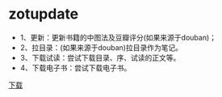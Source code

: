 # zotupdate
- 1、更新：更新书籍的中图法及豆瓣评分(如果来源于douban)；
- 2、拉目录：(如果来源于douban)拉目录作为笔记。
- 3、下载试读：尝试下载目录、序、试读的正文等。
- 4、下载电子书：尝试下载电子书。

[下载](https://github.com/018/zotupdate/releases)